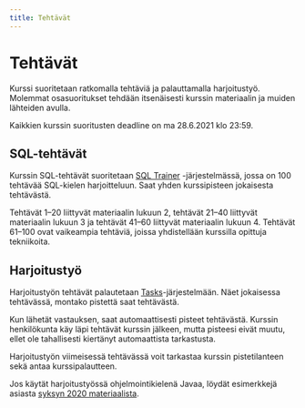 ```yaml
---
title: Tehtävät
---
```


# Tehtävät

Kurssi suoritetaan ratkomalla tehtäviä ja palauttamalla harjoitustyö. Molemmat osasuoritukset tehdään itsenäisesti kurssin materiaalin ja muiden lähteiden avulla.

Kaikkien kurssin suoritusten deadline on ma 28.6.2021 klo 23:59.

## SQL-tehtävät

Kurssin SQL-tehtävät suoritetaan [SQL Trainer](https://sqltrainer.withmooc.fi/) -järjestelmässä, jossa on 100 tehtävää SQL-kielen harjoitteluun. Saat yhden kurssipisteen jokaisesta tehtävästä.

Tehtävät 1–20 liittyvät materiaalin lukuun 2, tehtävät 21–40 liittyvät materiaalin lukuun 3 ja tehtävät 41–60 liittyvät materiaalin lukuun 4. Tehtävät 61–100 ovat vaikeampia tehtäviä, joissa yhdistellään kurssilla opittuja tekniikoita.

## Harjoitustyö

Harjoitustyön tehtävät palautetaan [Tasks](https://tasks.withmooc.fi/tikape-kesa-2021/)-järjestelmään. Näet jokaisessa tehtävässä, montako pistettä saat tehtävästä.

Kun lähetät vastauksen, saat automaattisesti pisteet tehtävästä. Kurssin henkilökunta käy läpi tehtävät kurssin jälkeen, mutta pisteesi eivät muutu, ellet ole tahallisesti kiertänyt automaattista tarkastusta.

Harjoitustyön viimeisessä tehtävässä voit tarkastaa kurssin pistetilanteen sekä antaa kurssipalautteen.

Jos käytät harjoitustyössä ohjelmointikielenä Javaa, löydät esimerkkejä asiasta [syksyn 2020 materiaalista](https://tikape.mooc.fi/syksy-2020/pages/sqlite_java).
